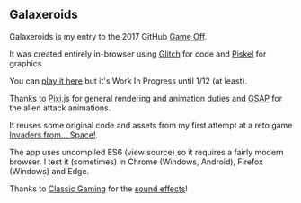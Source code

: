Galaxeroids
-----------

Galaxeroids is my entry to the 2017 GitHub [Game Off](https://itch.io/jam/game-off-2017).

It was created entirely in-browser using [Glitch](https://glitch.com/) for code and [Piskel](https://www.piskelapp.com/) for graphics.

You can [play it here](https://joegaffey.github.io/galaxeroids/public/) but it's Work In Progress until 1/12 (at least).

Thanks to [Pixi.js](http://www.pixijs.com/) for general rendering and animation duties and [GSAP](https://greensock.com/docs/Plugins/PixiPlugin) for the alien attack animations.

It reuses some original code and assets from my first attempt at a reto game [Invaders from... Space!](https://github.com/joegaffey/invaders).

The app uses uncompiled ES6 (view source) so it requires a fairly  modern browser. I test it (sometimes) in Chrome (Windows, Android), Firefox (Windows) and Edge. 

Thanks to [Classic Gaming](http://www.classicgaming.cc) for the [sound effects](http://www.classicgaming.cc/classics/space-invaders/sounds)!